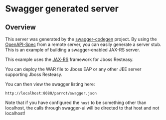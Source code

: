 # Swagger generated server

## Overview
This server was generated by the [swagger-codegen](https://github.com/swagger-api/swagger-codegen) project. By using the 
[OpenAPI-Spec](https://github.com/swagger-api/swagger-core/wiki) from a remote server, you can easily generate a server stub.  This
is an example of building a swagger-enabled JAX-RS server.

This example uses the [JAX-RS](https://jax-rs-spec.java.net/) framework for Jboss Resteasy.

You can deploy the WAR file to Jboss EAP or any other JEE server supporting Jboss Resteasy.

You can then view the swagger listing here:

```
http://localhost:8080/parrot/swagger.json
```

Note that if you have configured the `host` to be something other than localhost, the calls through
swagger-ui will be directed to that host and not localhost!